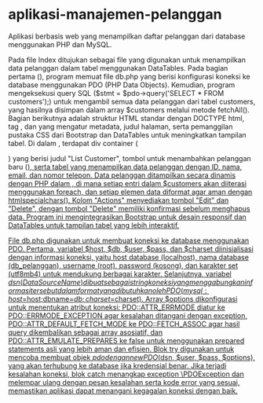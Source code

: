 # aplikasi-manajemen-pelanggan
Aplikasi berbasis web yang menampilkan daftar pelanggan dari database menggunakan PHP dan MySQL.

Pada file Index ditujukan sebagai file yang digunakan untuk menampilkan data pelanggan dalam tabel menggunakan DataTables.
Pada bagian pertama (<?php require 'includes/db.php'; ?>), program memuat file db.php yang berisi konfigurasi koneksi ke database menggunakan PDO (PHP Data Objects). Kemudian, program mengeksekusi query SQL ($stmt = $pdo->query('SELECT * FROM customers');) untuk mengambil semua data pelanggan dari tabel customers, yang hasilnya disimpan dalam array $customers melalui metode fetchAll(). Bagian berikutnya adalah struktur HTML standar dengan DOCTYPE html, tag <html>, dan <head> yang mengatur metadata, judul halaman, serta pemanggilan pustaka CSS dari Bootstrap dan DataTables untuk meningkatkan tampilan tabel. Di dalam <body>, terdapat div container (<div class="container mt-5">) yang berisi judul "List Customer", tombol untuk menambahkan pelanggan baru (<a href="add_customer.php">), serta tabel yang menampilkan data pelanggan dengan ID, nama, email, dan nomor telepon. Data pelanggan ditampilkan secara dinamis dengan PHP dalam <tbody>, di mana setiap entri dalam $customers akan diiterasi menggunakan foreach, dan setiap elemen data diformat agar aman dengan htmlspecialchars(). Kolom "Actions" menyediakan tombol "Edit" dan "Delete", dengan tombol "Delete" memiliki konfirmasi sebelum menghapus data. Program ini mengintegrasikan Bootstrap untuk desain responsif dan DataTables untuk tampilan tabel yang lebih interaktif.

File db.php digunakan untuk membuat koneksi ke database menggunakan PDO.
Pertama, variabel $host, $db, $user, $pass, dan $charset diinisialisasi dengan informasi koneksi, yaitu host database (localhost), nama database (db_pelanggan), username (root), password (kosong), dan karakter set (utf8mb4) untuk mendukung berbagai karakter. Selanjutnya, variabel $dsn (Data Source Name) dibuat sebagai string koneksi yang menggabungkan informasi tersebut dalam format yang dibutuhkan oleh PDO (mysql:host=$host;dbname=$db;charset=$charset). Array $options dikonfigurasi untuk menentukan atribut koneksi: PDO::ATTR_ERRMODE diatur ke PDO::ERRMODE_EXCEPTION agar kesalahan ditangani dengan exception, PDO::ATTR_DEFAULT_FETCH_MODE ke PDO::FETCH_ASSOC agar hasil query dikembalikan sebagai array asosiatif, dan PDO::ATTR_EMULATE_PREPARES ke false untuk menggunakan prepared statements asli yang lebih aman dan efisien. Blok try digunakan untuk mencoba membuat objek $pdo dengan new PDO($dsn, $user, $pass, $options), yang akan terhubung ke database jika kredensial benar. Jika terjadi kesalahan koneksi, blok catch menangkap exception \PDOException dan melempar ulang dengan pesan kesalahan serta kode error yang sesuai, memastikan aplikasi dapat menangani kegagalan koneksi dengan baik.

